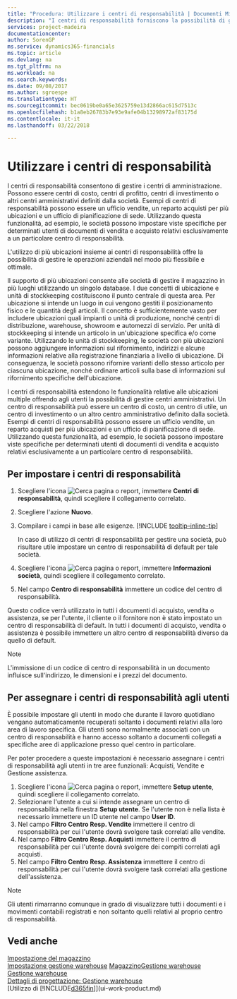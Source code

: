 ```yaml
---
title: "Procedura: Utilizzare i centri di responsabilità | Documenti Microsoft"
description: "I centri di responsabilità forniscono la possibilità di gestire centri di amministrazione. Possono essere centri di costo, centri di profitto, centri di investimento o altri centri amministrativi definiti dalla società."
services: project-madeira
documentationcenter: 
author: SorenGP
ms.service: dynamics365-financials
ms.topic: article
ms.devlang: na
ms.tgt_pltfrm: na
ms.workload: na
ms.search.keywords: 
ms.date: 09/08/2017
ms.author: sgroespe
ms.translationtype: HT
ms.sourcegitcommit: bec0619be0a65e3625759e13d2866ac615d7513c
ms.openlocfilehash: b1a8eb26783b7e93e9afe04b13298972af83175d
ms.contentlocale: it-it
ms.lasthandoff: 03/22/2018

---
```

# <a name="work-with-responsibility-centers"></a>Utilizzare i centri di responsabilità
I centri di responsabilità consentono di gestire i centri di amministrazione. Possono essere centri di costo, centri di profitto, centri di investimento o altri centri amministrativi definiti dalla società. Esempi di centri di responsabilità possono essere un ufficio vendite, un reparto acquisti per più ubicazioni e un ufficio di pianificazione di sede. Utilizzando questa funzionalità, ad esempio, le società possono impostare viste specifiche per determinati utenti di documenti di vendita e acquisto relativi esclusivamente a un particolare centro di responsabilità.  

L'utilizzo di più ubicazioni insieme ai centri di responsabilità offre la possibilità di gestire le operazioni aziendali nel modo più flessibile e ottimale.

Il supporto di più ubicazioni consente alle società di gestire il magazzino in più luoghi utilizzando un singolo database. I due concetti di ubicazione e unità di stockkeeping costituiscono il punto centrale di questa area. Per ubicazione si intende un luogo in cui vengono gestiti il posizionamento fisico e le quantità degli articoli. Il concetto è sufficientemente vasto per includere ubicazioni quali impianti o unità di produzione, nonché centri di distribuzione, warehouse, showroom e automezzi di servizio. Per unità di stockkeeping si intende un articolo in un'ubicazione specifica e/o come variante. Utilizzando le unità di stockkeeping, le società con più ubicazioni possono aggiungere informazioni sul rifornimento, indirizzi e alcune informazioni relative alla registrazione finanziaria a livello di ubicazione. Di conseguenza, le società possono rifornire varianti dello stesso articolo per ciascuna ubicazione, nonché ordinare articoli sulla base di informazioni sul rifornimento specifiche dell'ubicazione.  

I centri di responsabilità estendono le funzionalità relative alle ubicazioni multiple offrendo agli utenti la possibilità di gestire centri amministrativi. Un centro di responsabilità può essere un centro di costo, un centro di utile, un centro di investimento o un altro centro amministrativo definito dalla società. Esempi di centri di responsabilità possono essere un ufficio vendite, un reparto acquisti per più ubicazioni e un ufficio di pianificazione di sede. Utilizzando questa funzionalità, ad esempio, le società possono impostare viste specifiche per determinati utenti di documenti di vendita e acquisto relativi esclusivamente a un particolare centro di responsabilità.

## <a name="to-set-up-a-responsibility-center"></a>Per impostare i centri di responsabilità  
1. Scegliere l'icona ![Cerca pagina o report](media/ui-search/search_small.png "icona Cerca pagina o report"), immettere **Centri di responsabilità**, quindi scegliere il collegamento correlato.  
2. Scegliere l'azione **Nuovo**.  
3. Compilare i campi in base alle esigenze. [!INCLUDE [tooltip-inline-tip](includes/tooltip-inline-tip_md.md)]  

   In caso di utilizzo di centri di responsabilità per gestire una società, può risultare utile impostare un centro di responsabilità di default per tale società.
4. Scegliere l'icona ![Cerca pagina o report](media/ui-search/search_small.png "icona Cerca pagina o report"), immettere **Informazioni società**, quindi scegliere il collegamento correlato.
5. Nel campo **Centro di responsabilità** immettere un codice del centro di responsabilità.

Questo codice verrà utilizzato in tutti i documenti di acquisto, vendita o assistenza, se per l'utente, il cliente o il fornitore non è stato impostato un centro di responsabilità di default. In tutti i documenti di acquisto, vendita o assistenza è possibile immettere un altro centro di responsabilità diverso da quello di default.

> [!NOTE]  
>  L'immissione di un codice di centro di responsabilità in un documento influisce sull'indirizzo, le dimensioni e i prezzi del documento.  

## <a name="to-assign-responsibility-centers-to-users"></a>Per assegnare i centri di responsabilità agli utenti  
È possibile impostare gli utenti in modo che durante il lavoro quotidiano vengano automaticamente recuperati soltanto i documenti relativi alla loro area di lavoro specifica. Gli utenti sono normalmente associati con un centro di responsabilità e hanno accesso soltanto a documenti collegati a specifiche aree di applicazione presso quel centro in particolare.  

Per poter procedere a queste impostazioni è necessario assegnare i centri di responsabilità agli utenti in tre aree funzionali: Acquisti, Vendite e Gestione assistenza.  

1.  Scegliere l'icona ![Cerca pagina o report](media/ui-search/search_small.png "icona Cerca pagina o report"), immettere **Setup utente**, quindi scegliere il collegamento correlato.  
2.  Selezionare l'utente a cui si intende assegnare un centro di responsabilità nella finestra **Setup utente**. Se l'utente non è nella lista è necessario immettere un ID utente nel campo **User ID**.  
3.  Nel campo **Filtro Centro Resp. Vendite** immettere il centro di responsabilità per cui l'utente dovrà svolgere task correlati alle vendite.  
4.  Nel campo  **Filtro Centro Resp. Acquisti** immettere il centro di responsabilità per cui l'utente dovrà svolgere dei compiti correlati agli acquisti.  
5.  Nel campo **Filtro Centro Resp. Assistenza** immettere il centro di responsabilità per cui l'utente dovrà svolgere task correlati alla gestione dell'assistenza.  

> [!NOTE]  
>  Gli utenti rimarranno comunque in grado di visualizzare tutti i documenti e i movimenti contabili registrati e non soltanto quelli relativi al proprio centro di responsabilità.

## <a name="see-also"></a>Vedi anche  
[Impostazione del magazzino](inventory-setup-inventory.md)  
[Impostazione gestione warehouse](warehouse-setup-warehouse.md)
[Magazzino](inventory-manage-inventory.md)[Gestione warehouse](warehouse-manage-warehouse.md)  
[Gestione warehouse](warehouse-manage-warehouse.md)    
[Dettagli di progettazione: Gestione warehouse](design-details-warehouse-management.md)  
[Utilizzo di [!INCLUDE[d365fin](includes/d365fin_md.md)]](ui-work-product.md)

